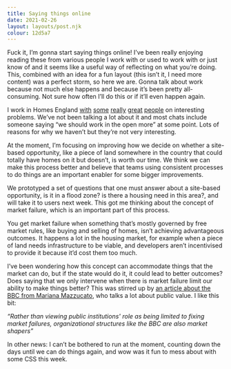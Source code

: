 ```yaml
---
title: Saying things online
date: 2021-02-26
layout: layouts/post.njk
colour: 12d5a7
---
```


Fuck it, I’m gonna start saying things online! I’ve been really enjoying reading these from various people I work with or used to work with or just know of and it seems like a useful way of reflecting on what you’re doing. This, combined with an idea for a fun layout (this isn’t it, I need more content) was a perfect storm, so here we are. Gonna talk about work because not much else happens and because it’s been pretty all-consuming. Not sure how often I’ll do this or if it’ll even happen again.

I work in Homes England [with](https://twitter.com/LeightonMitchUR) [some](https://twitter.com/sarahapope) [really](https://twitter.com/w_harmer) [great](https://twitter.com/sanjaypoyzer) [people](https://twitter.com/kateldn) on interesting problems. We’ve not been talking a lot about it and most chats include someone saying “we should work in the open more” at some point. Lots of reasons for why we haven’t but they’re not very interesting.

At the moment, I’m focusing on improving how we decide on whether a site-based opportunity, like a piece of land somewhere in the country that could totally have homes on it but doesn’t, is worth our time. We think we can make this process better and believe that teams using consistent processes to do things are an important enabler for some bigger improvements.

We prototyped a set of questions that one must answer about a site-based opportunity, is it in a flood zone? is there a housing need in this area?, and will take it to users next week. This got me thinking about the concept of market failure, which is an important part of this process. 

You get market failure when something that’s mostly governed by free market rules, like buying and selling of homes, isn’t achieving advantageous outcomes. It happens a lot in the housing market, for example when a piece of land needs infrastructure to be viable, and developers aren’t incentivised to provide it because it’d cost them too much.

I’ve been wondering how this concept can accommodate things that the market can do, but if the state would do it, it could lead to better outcomes? Does saying that we only intervene when there is market failure limit our ability to make things better? This was stirred up by [an article about the BBC from Mariana Mazzucato](https://www.project-syndicate.org/commentary/defund-the-bbc-public-value-by-mariana-mazzucato-2021-02), who talks a lot about public value. I like this bit:

*“Rather than viewing public institutions' role as being limited to fixing market failures, organizational structures like the BBC are also market shapers”*

In other news: I can’t be bothered to run at the moment, counting down the days until we can do things again, and wow was it fun to mess about with some CSS this week. 